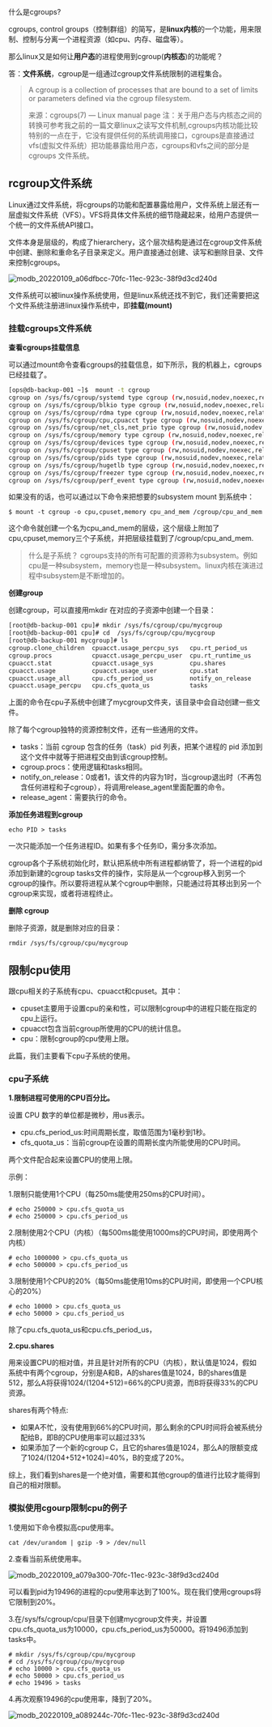 

什么是cgroups?

cgroups, control groups（控制群组）的简写，是**linux内核**的一个功能，用来限制、控制与分离一个进程资源（如cpu、内存、磁盘等）。

那么linux又是如何让**用户态**的进程使用到cgroup(**内核态**)的功能呢？

答：**文件系统**，cgroup是一组通过cgroup文件系统限制的进程集合。

> A cgroup is a collection of processes that are bound to a set of limits or parameters defined via the cgroup filesystem.
>
> 来源：cgroups(7) — Linux manual page
> 注：关于用户态与内核态之间的转换可参考我之前的一篇文章linux之读写文件机制,cgroups内核功能比较特别的一点在于，它没有提供任何的系统调用接口，cgroups是直接通过vfs(虚拟文件系统）把功能暴露给用户态，cgroups和vfs之间的部分是cgroups 文件系统。

## rcgroup文件系统

Linux通过文件系统，将cgroups的功能和配置暴露给用户，文件系统上层还有一层虚拟文件系统（VFS）。VFS将具体文件系统的细节隐藏起来，给用户态提供一个统一的文件系统API接口。

文件本身是层级的，构成了hierarchery，这个层次结构是通过在cgroup文件系统中创建、删除和重命名子目录来定义。用户直接通过创建、读写和删除目录、文件来控制cgroups。

![modb_20220109_a06dfbcc-70fc-11ec-923c-38f9d3cd240d](assets/net-img-modb_20220109_a06dfbcc-70fc-11ec-923c-38f9d3cd240d-20240724162815-6dma5ym.png)

文件系统可以被linux操作系统使用，但是linux系统还找不到它，我们还需要把这个文件系统注册进linux操作系统中，即**挂载(mount)**

### 挂载cgroups文件系统

**查看cgroups挂载信息**

可以通过mount命令查看cgroups的挂载信息，如下所示，我的机器上，cgroups已经挂载了。

```bash
[ops@db-backup-001 ~]$  mount -t cgroup
cgroup on /sys/fs/cgroup/systemd type cgroup (rw,nosuid,nodev,noexec,relatime,xattr,release_agent=/usr/lib/systemd/systemd-cgroups-agent,name=systemd)
cgroup on /sys/fs/cgroup/blkio type cgroup (rw,nosuid,nodev,noexec,relatime,blkio)
cgroup on /sys/fs/cgroup/rdma type cgroup (rw,nosuid,nodev,noexec,relatime,rdma)
cgroup on /sys/fs/cgroup/cpu,cpuacct type cgroup (rw,nosuid,nodev,noexec,relatime,cpu,cpuacct)
cgroup on /sys/fs/cgroup/net_cls,net_prio type cgroup (rw,nosuid,nodev,noexec,relatime,net_cls,net_prio)
cgroup on /sys/fs/cgroup/memory type cgroup (rw,nosuid,nodev,noexec,relatime,memory)
cgroup on /sys/fs/cgroup/devices type cgroup (rw,nosuid,nodev,noexec,relatime,devices)
cgroup on /sys/fs/cgroup/cpuset type cgroup (rw,nosuid,nodev,noexec,relatime,cpuset)
cgroup on /sys/fs/cgroup/pids type cgroup (rw,nosuid,nodev,noexec,relatime,pids)
cgroup on /sys/fs/cgroup/hugetlb type cgroup (rw,nosuid,nodev,noexec,relatime,hugetlb)
cgroup on /sys/fs/cgroup/freezer type cgroup (rw,nosuid,nodev,noexec,relatime,freezer)
cgroup on /sys/fs/cgroup/perf_event type cgroup (rw,nosuid,nodev,noexec,relatime,perf_event)
```

如果没有的话，也可以通过以下命令来把想要的subsystem mount 到系统中：

```
$ mount -t cgroup -o cpu,cpuset,memory cpu_and_mem /cgroup/cpu_and_mem
```

这个命令就创建一个名为cpu\_and\_mem的层级，这个层级上附加了cpu,cpuset,memory三个子系统，并把层级挂载到了/cgroup/cpu\_and\_mem.

> 什么是子系统？
> cgroups支持的所有可配置的资源称为subsystem。例如cpu是一种subsystem，memory也是一种subsystem。linux内核在演进过程中subsystem是不断增加的。

**创建group**

创建cgroup，可以直接用mkdir 在对应的子资源中创建一个目录：

```bash
[root@db-backup-001 cpu]# mkdir /sys/fs/cgroup/cpu/mycgroup
[root@db-backup-001 cpu]# cd  /sys/fs/cgroup/cpu/mycgroup
[root@db-backup-001 mycgroup]# ls
cgroup.clone_children  cpuacct.usage_percpu_sys   cpu.rt_period_us
cgroup.procs           cpuacct.usage_percpu_user  cpu.rt_runtime_us
cpuacct.stat           cpuacct.usage_sys          cpu.shares
cpuacct.usage          cpuacct.usage_user         cpu.stat
cpuacct.usage_all      cpu.cfs_period_us          notify_on_release
cpuacct.usage_percpu   cpu.cfs_quota_us           tasks
```

上面的命令在cpu子系统中创建了mycgroup文件夹，该目录中会自动创建一些文件。

除了每个cgroup独特的资源控制文件，还有一些通用的文件。

- tasks：当前 cgroup 包含的任务（task）pid 列表，把某个进程的 pid 添加到这个文件中就等于把进程交由到该cgroup控制。
- cgroup.procs：使用逻辑和tasks相同。
- notify\_on\_release：0或者1，该文件的内容为1时，当cgroup退出时（不再包含任何进程和子cgroup），将调用release\_agent里面配置的命令。
- release\_agent：需要执行的命令。

**添加任务进程到cgroup**

```
echo PID > tasks
```

一次只能添加一个任务进程ID。如果有多个任务ID，需分多次添加。

cgroup各个子系统初始化时，默认把系统中所有进程都纳管了，将一个进程的pid添加到新建的cgroup tasks文件的操作，实际是从一个cgroup移入到另一个cgroup的操作。所以要将进程从某个cgroup中删除，只能通过将其移出到另一个cgroup来实现，或者将进程终止。

**删除 cgroup**

删除子资源，就是删除对应的目录：

```
rmdir /sys/fs/cgroup/cpu/mycgroup
```

## 限制cpu使用

跟cpu相关的子系统有cpu、cpuacct和cpuset。其中：

- cpuset主要用于设置cpu的亲和性，可以限制cgroup中的进程只能在指定的cpu上运行。
- cpuacct包含当前cgroup所使用的CPU的统计信息。
- cpu：限制cgroup的cpu使用上限。

此篇，我们主要看下cpu子系统的使用。

### cpu子系统

**1.限制进程可使用的CPU百分比。**

设置 CPU 数字的单位都是微秒，用us表示。

- cpu.cfs\_period\_us:时间周期长度，取值范围为1毫秒到1秒。
- cfs\_quota\_us：当前cgroup在设置的周期长度内所能使用的CPU时间。

两个文件配合起来设置CPU的使用上限。

示例：

1.限制只能使用1个CPU（每250ms能使用250ms的CPU时间）。

```
# echo 250000 > cpu.cfs_quota_us 
# echo 250000 > cpu.cfs_period_us 
```

2.限制使用2个CPU（内核）（每500ms能使用1000ms的CPU时间，即使用两个内核）

```
# echo 1000000 > cpu.cfs_quota_us
# echo 500000 > cpu.cfs_period_us
```

3.限制使用1个CPU的20%（每50ms能使用10ms的CPU时间，即使用一个CPU核心的20%）

```
# echo 10000 > cpu.cfs_quota_us
# echo 50000 > cpu.cfs_period_us
```

除了cpu.cfs\_quota\_us和cpu.cfs\_period\_us，

**2.cpu.shares**

用来设置CPU的相对值，并且是针对所有的CPU（内核），默认值是1024，假如系统中有两个cgroup，分别是A和B，A的shares值是1024，B的shares值是512，那么A将获得1024/(1204+512)=66%的CPU资源，而B将获得33%的CPU资源。

shares有两个特点:

- 如果A不忙，没有使用到66%的CPU时间，那么剩余的CPU时间将会被系统分配给B，即B的CPU使用率可以超过33%
- 如果添加了一个新的cgroup C，且它的shares值是1024，那么A的限额变成了1024/(1204+512+1024)=40%，B的变成了20%。

综上，我们看到shares是一个绝对值，需要和其他cgroup的值进行比较才能得到自己的相对限额。

### 模拟使用cgourp限制cpu的例子

1.使用如下命令模拟高cpu使用率。

```
cat /dev/urandom | gzip -9 > /dev/null
```

2.查看当前系统使用率。

![modb_20220109_a079a300-70fc-11ec-923c-38f9d3cd240d](assets/net-img-modb_20220109_a079a300-70fc-11ec-923c-38f9d3cd240d-20240724162815-xogdrxe.png)​

可以看到pid为19496的进程的cpu使用率达到了100%。现在我们使用cgroups将它限制到20%。

3.在/sys/fs/cgroup/cpu/目录下创建mycgroup文件夹，并设置cpu.cfs\_quota\_us为10000，cpu.cfs\_period\_us为50000。将19496添加到tasks中。

```
# mkdir /sys/fs/cgroup/cpu/mycgroup
# cd /sys/fs/cgroup/cpu/mycgroup
# echo 10000 > cpu.cfs_quota_us
# echo 50000 > cpu.cfs_period_us
# echo 19496 > tasks
```

4.再次观察19496的cpu使用率，降到了20%。

![modb_20220109_a089244c-70fc-11ec-923c-38f9d3cd240d](assets/net-img-modb_20220109_a089244c-70fc-11ec-923c-38f9d3cd240d-20240724162815-ztsd6ku.png)​
